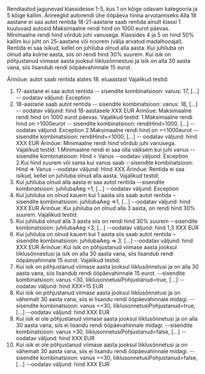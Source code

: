 Rendiautod jagunevad klassidesse 1-5, kus 1 on kõige odavam kategooria ja 5 kõige kallim.
Ärireeglid autorendi ühe ööpäeva hinna arvutamiseks
Alla 18 aastane ei saa autot rentida 18-21-aastane saab rentida ainult klassi 1 kuuluvaid autosid
Maksimaalne rendi hind on 1000 eurot päevas.
Minimaalne rendi hind võrdub juhi vanusega.
Klassides 4 ja 5 on hind 50% kallim kui juht on 25-aastane või noorem (välja arvatud madalhooajal).
Rentida ei saa isikud, kellel on juhiluba olnud alla aasta. Kui juhiluba on olnud alla kolme aasta, siis on rendi hind 30% suurem.
Kui isik on põhjustanud viimase aasta jooksul liiklusõnnestusi ja isik on alla 30 aasta vana, siis lisandub rendi ööpäevahinnale 15 eurot.

Ärinõue: autot saab rentida alates 18. eluaastast Vajalikud testid:
1. 17-aastane ei saa autot rentida
-- sisendite kombinatsioon: vanus: 17, [...]
-- oodatav väljund: Exception
2. 18-aastane saab autot rentida
-- sisendite kombinatsioon: vanus: 18, [...]
-- oodatav väljund: hind 18-aastasele XXX EUR
Ärinõue: Maksimaalne rendi hind on 1000 eurot päevas. Vajalikud testid:
1.Maksimaalne rendi hind on >1000eurot
-- sisendite kombinatsioon: rendiHind>1000, [...]
-- oodatav väljund: Exception
2.Maksimaalne rendi hind on =<1000eurot
-- sisendite kombinatsioon: rendiHind=<1000, [...]
-- oodatav väljund: hind XXX EUR
Ärinõue: Minimaalne rendi hind võrdub juhi vanusega. Vajalikud testid:
1.Minimaalne rendi ei saa olla väiksem kui juhi vanus
--sisendite kombinatsioon: Hind < Vanus
--oodatav väljund: Exception
2.Kui hind suurem  või sama kui vanus saab
--sisendite kombinatsioon: Hind => Vanus
--oodatav väljund: Hind XXX
Ärinõue: Rentida ei saa isikud, kellel on juhiluba olnud alla aasta. Vajalikud testid:
1. Kui juhiluba olnud alla aasta ei saa autot rentida
--sisendite kombinatsioon: juhilubaAeg <1, […]
--oodatav väljund: Exception
2. Kui juhiluba on olnud kauem kui 1 aasta siis saab autot rentida
– sisendite kombinatsioon: juhilubaAeg =>1, […]
--oodatav väljund: hind XXX EUR
Ärinõue: Kui juhiluba on olnud alla 3 aasta, on rendi hind 30% suurem. Vajalikud testid:
1. Kui juhiluba olnud alla 3 aasta siis on rendi hind 30% suurem
--sisendite kombinatsioon: juhilubaAeg <3, […]
--oodatav väljund: hind 1,3 XXX EUR
2. Kui juhiluba on olnud kauem kui 1 aasta siis saab autot rentida
– sisendite kombinatsioon: juhilubaAeg => 3, […]
--oodatav väljund: hind XXX EUR
Ärinõue: Kui isik on põhjustanud viimase aasta jooksul liiklusõnnestusi ja isik on alla 30 aasta vana, siis lisandub rendi ööpäevahinnale 15 eurot. Vajalikud testid:
1. Kui isik on põhjustanud viimase aasta jooksul liiklusõnnetusi ja on alla 30 aasta vana, siis lisandub rendi ööpäevahinnale 15 eurot.
--sisendite kombinatsioon: vanus <30, liiklusonnetusiPohjustanud=true, […]
--oodatav väljund: hind XXX+15 EUR
2. Kui isik on põhjustanud viimase aasta jooksul liiklusõnnetusi ja on vähemalt 30 aasta vana, siis ei lisandu rendi ööpäevahinnale midagi.
--sisendite kombinatsioon: vanus =<30, liiklusonnetusiPohjustanud=true, […]
--oodatav väljund: hind XXX EUR
3. Kui isik ei ole põhjustanud viimase aasta jooksul liiklusõnnetusi ja on alla 30 aasta vana, siis ei lisandu rendi ööpäevahinnale midagi.
--sisendite kombinatsioon: vanus >30, liiklusonnetusiPohjustanud=false, […]
--oodatav väljund: hind XXX EUR
4. Kui isik ei ole põhjustanud viimase aasta jooksul liiklusõnnetusi ja on vähemalt 30 aasta vana, siis ei lisandu rendi ööpäevahinnale midagi.
--sisendite kombinatsioon: vanus =<30, liiklusonnetusiPohjustanud=false, […]
--oodatav väljund: hind XXX EUR
